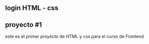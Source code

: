 ## login HTML - css
<h2> proyecto #1 </h2>
 <p>este es el primer proyecto de HTML y css para el curso de Frontend </p>
 
